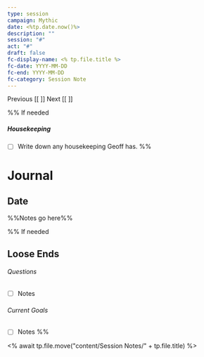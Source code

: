 ```yaml
---
type: session
campaign: Mythic
date: <%tp.date.now()%>
description: ""
session: "#"
act: "#"
draft: false
fc-display-name: <% tp.file.title %>
fc-date: YYYY-MM-DD
fc-end: YYYY-MM-DD
fc-category: Session Note
---
```

Previous [[ ]]
Next [[ ]]

%% If needed
##### Housekeeping
- [ ] Write down any housekeeping Geoff has.
%%

# Journal
## Date
%%Notes go here%%



%% If needed
## Loose Ends
###### Questions
- [ ] Notes

###### Current Goals
- [ ] Notes
%%

<% await tp.file.move("content/Session Notes/" + tp.file.title) %>